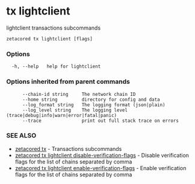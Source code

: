 # tx lightclient

lightclient transactions subcommands

```
zetacored tx lightclient [flags]
```

### Options

```
  -h, --help   help for lightclient
```

### Options inherited from parent commands

```
      --chain-id string     The network chain ID
      --home string         directory for config and data 
      --log_format string   The logging format (json|plain) 
      --log_level string    The logging level (trace|debug|info|warn|error|fatal|panic) 
      --trace               print out full stack trace on errors
```

### SEE ALSO

* [zetacored tx](zetacored_tx.md)	 - Transactions subcommands
* [zetacored tx lightclient disable-verification-flags](zetacored_tx_lightclient_disable-verification-flags.md)	 - Disable verification flags for the list of chains separated by comma
* [zetacored tx lightclient enable-verification-flags](zetacored_tx_lightclient_enable-verification-flags.md)	 - Enable verification flags for the list of chains separated by comma

